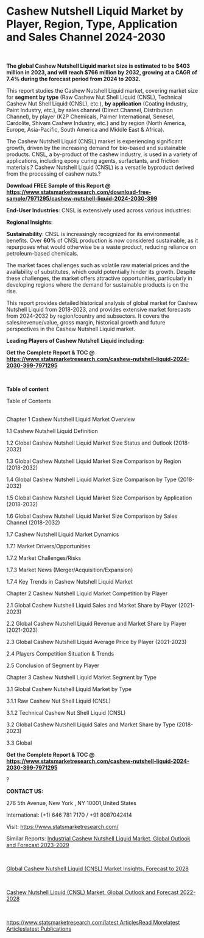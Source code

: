 <h1>Cashew Nutshell Liquid Market by Player, Region, Type, Application and Sales Channel 2024-2030</h1><br/><p><strong>The global Cashew Nutshell Liquid market size is estimated to be $403 million in 2023, and will reach $766 million by 2032, growing at a <strong>CAGR</strong> of 7.4% during the forecast period from 2024 to 2032.</strong></p>
 
 
 
 <p>This report studies the Cashew Nutshell Liquid market, covering market size for <strong>segment by type</strong> (Raw Cashew Nut Shell Liquid (CNSL), Technical Cashew Nut Shell Liquid (CNSL), etc.), <strong>by application</strong> (Coating Industry, Paint Industry, etc.), by sales channel (Direct Channel, Distribution Channel), by player (K2P Chemicals, Palmer International, Senesel, Cardolite, Shivam Cashew Industry, etc.) and by region (North America, Europe, Asia-Pacific, South America and Middle East & Africa).</p>
 
 
 
 <p>The Cashew Nutshell Liquid (CNSL) market is experiencing significant growth, driven by the increasing demand for bio-based and sustainable products. CNSL, a by-product of the cashew industry, is used in a variety of applications, including epoxy curing agents, surfactants, and friction materials.? Cashew Nutshell Liquid (CNSL) is a versatile byproduct derived from the processing of cashew nuts.? </p>
 
 
 
 <p><strong>Download FREE Sample of this Report @ <a href="https://www.statsmarketresearch.com/download-free-sample/7971295/cashew-nutshell-liquid-2024-2030-399">https://www.statsmarketresearch.com/download-free-sample/7971295/cashew-nutshell-liquid-2024-2030-399</a></strong></p>
 
 
 
 <p><strong>End-User Industries</strong>: CNSL is extensively used across various industries:</p>
 
 
 
 <p><strong>Regional Insights</strong>:</p>
 
 
 
 <p><strong>Sustainability</strong>: CNSL is increasingly recognized for its environmental benefits. Over <strong>60%</strong> of CNSL production is now considered sustainable, as it repurposes what would otherwise be a waste product, reducing reliance on petroleum-based chemicals.</p>
 
 
 
 <p>The market faces challenges such as volatile raw material prices and the availability of substitutes, which could potentially hinder its growth. Despite these challenges, the market offers attractive opportunities, particularly in developing regions where the demand for sustainable products is on the rise.</p>
 
 
 
 <p>This report provides detailed historical analysis of global market for Cashew Nutshell Liquid from 2018-2023, and provides extensive market forecasts from 2024-2032 by region/country and subsectors. It covers the sales/revenue/value, gross margin, historical growth and future perspectives in the Cashew Nutshell Liquid market.</p>
 
 
 
 <p><strong>Leading Players of Cashew Nutshell Liquid including:</strong></p>
 
 
 
 <div><b>Get the Complete Report & TOC @ <a href="https://www.statsmarketresearch.com/cashew-nutshell-liquid-2024-2030-399-7971295">https://www.statsmarketresearch.com/cashew-nutshell-liquid-2024-2030-399-7971295</a></b></div>
 
 
 
 <p><br />
 
 <b>Table of content</b></p>
 
 
 
 <p>Table of Contents<br />
 
 <br />
 
 Chapter 1 Cashew Nutshell Liquid Market Overview<br />
 
 1.1 Cashew Nutshell Liquid Definition<br />
 
 1.2 Global Cashew Nutshell Liquid Market Size Status and Outlook (2018-2032)<br />
 
 1.3 Global Cashew Nutshell Liquid Market Size Comparison by Region (2018-2032)<br />
 
 1.4 Global Cashew Nutshell Liquid Market Size Comparison by Type (2018-2032)<br />
 
 1.5 Global Cashew Nutshell Liquid Market Size Comparison by Application (2018-2032)<br />
 
 1.6 Global Cashew Nutshell Liquid Market Size Comparison by Sales Channel (2018-2032)<br />
 
 1.7 Cashew Nutshell Liquid Market Dynamics<br />
 
 1.7.1 Market Drivers/Opportunities<br />
 
 1.7.2 Market Challenges/Risks<br />
 
 1.7.3 Market News (Merger/Acquisition/Expansion)<br />
 
 1.7.4 Key Trends in Cashew Nutshell Liquid Market<br />
 
 Chapter 2 Cashew Nutshell Liquid Market Competition by Player<br />
 
 2.1 Global Cashew Nutshell Liquid Sales and Market Share by Player (2021-2023)<br />
 
 2.2 Global Cashew Nutshell Liquid Revenue and Market Share by Player (2021-2023)<br />
 
 2.3 Global Cashew Nutshell Liquid Average Price by Player (2021-2023)<br />
 
 2.4 Players Competition Situation & Trends<br />
 
 2.5 Conclusion of Segment by Player<br />
 
 Chapter 3 Cashew Nutshell Liquid Market Segment by Type<br />
 
 3.1 Global Cashew Nutshell Liquid Market by Type<br />
 
 3.1.1 Raw Cashew Nut Shell Liquid (CNSL)<br />
 
 3.1.2 Technical Cashew Nut Shell Liquid (CNSL)<br />
 
 3.2 Global Cashew Nutshell Liquid Sales and Market Share by Type (2018-2023)<br />
 
 3.3 Global</p>
 
 
 
 <div><b>Get the Complete Report & TOC @ <a href="https://www.statsmarketresearch.com/cashew-nutshell-liquid-2024-2030-399-7971295">https://www.statsmarketresearch.com/cashew-nutshell-liquid-2024-2030-399-7971295</a></b></div>
 
 
 
 <p>? </p>
 
 
 
 <p><b>CONTACT US:</b><br />
 
 276 5th Avenue, New York , NY 10001,United States<br />
 
 International: (+1) 646 781 7170 / +91 8087042414<br />
 
 Visit: <a href="https://www.statsmarketresearch.com/">https://www.statsmarketresearch.com/</a><br />
 
 Similar Reports: <a href="https://www.statsmarketresearch.com/cashew-nutshell-liquid-2024-2030-399-7971295">Industrial Cashew Nutshell Liquid Market, Global Outlook and Forecast 2023-2029</a><br />
 
 <br />
 
 <a href="https://www.statsmarketresearch.com/cashew-nutshell-liquid-2024-2030-399-7971295">Global Cashew Nutshell Liquid (CNSL) Market Insights, Forecast to 2028</a><br />
 
 <br />
 
 <a href="https://www.statsmarketresearch.com/cashew-nutshell-liquid-2024-2030-399-7971295">Cashew Nutshell Liquid (CNSL) Market, Global Outlook and Forecast 2022-2028</a><br />
 
 <br />
 
 <a href="https://gyeongbokgung.com">https://www.statsmarketresearch.com/</a><a href="https://hallyeomaritime.com">latest Articles</a><a href="https://jingwansa.com">Read More</a><a href="https://nguoiviet.jp/">latest Articles</a><a href="https://www.intelmarketresearch.com/">latest Publications</a></p>